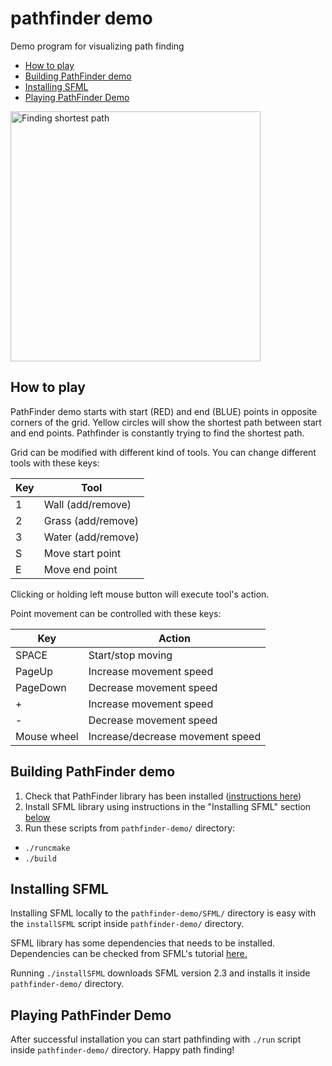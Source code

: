 # pathfinder demo
Demo program for visualizing path finding

* <a href="#how-to-play">How to play</a>
* <a href="#building-pathfinder-demo">Building PathFinder demo</a>
* <a href="#installing-sfml">Installing SFML</a>
* <a href="#playing-pathfinder-demo">Playing PathFinder Demo</a>

<img src="https://github.com/valtteripyyhtia/pathfinder/blob/master/dokumentit/images/pathfinder-basic-01.png?raw=true" alt="Finding shortest path" width="400px" />

## How to play

PathFinder demo starts with start (RED) and end (BLUE) points in opposite corners of the grid. 
Yellow circles will show the shortest path between start and end points. 
Pathfinder is constantly trying to find the shortest path. 

Grid can be modified with different kind of tools.
You can change different tools with these keys:

Key   | Tool
------| -----------------
1     | Wall (add/remove)
2     | Grass (add/remove)
3     | Water (add/remove)
S     | Move start point
E     | Move end point

Clicking or holding left mouse button will execute tool's action.

Point movement can be controlled with these keys:

Key         | Action
------------| -------------------
SPACE       | Start/stop moving
PageUp      | Increase movement speed
PageDown    | Decrease movement speed
+           | Increase movement speed
-           | Decrease movement speed
Mouse wheel | Increase/decrease movement speed

## Building PathFinder demo

1. Check that PathFinder library has been installed (<a href="https://github.com/valtteripyyhtia/pathfinder#installing-pathfinder-library">instructions here</a>)
2. Install SFML library using instructions in the "Installing SFML" section <a href="#installing-sfml">below</a>
3. Run these scripts from <code>pathfinder-demo/</code> directory:
  - <code>./runcmake</code>
  - <code>./build</code>

## Installing SFML

Installing SFML locally to the <code>pathfinder-demo/SFML/</code> directory is easy with the <code>installSFML</code> script inside <code>pathfinder-demo/</code> directory.

SFML library has some dependencies that needs to be installed. Dependencies can be checked from SFML's tutorial <a href="http://www.sfml-dev.org/tutorials/2.3/compile-with-cmake.php#installing-dependencies">here.</a>

Running <code>./installSFML</code> downloads SFML version 2.3 and installs it inside <code>pathfinder-demo/</code> directory.

## Playing PathFinder Demo

After successful installation you can start pathfinding with <code>./run</code> script inside <code>pathfinder-demo/</code> directory. Happy path finding!
